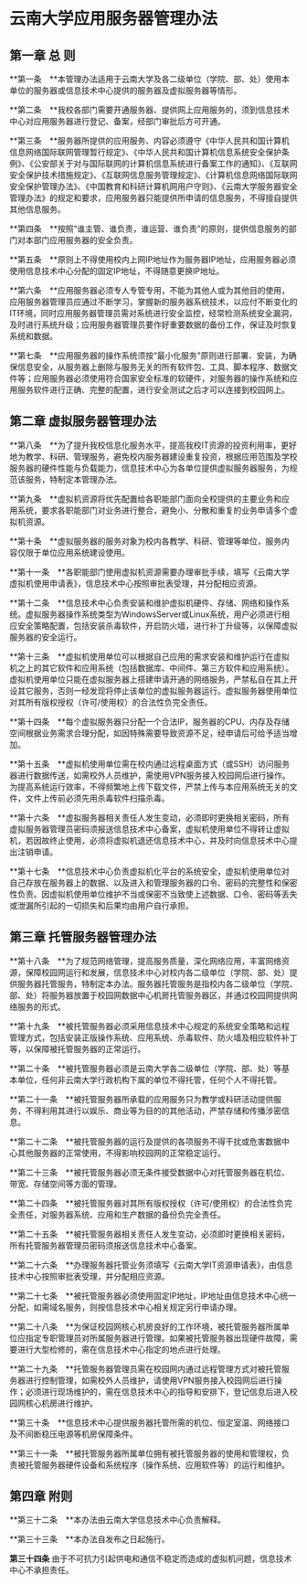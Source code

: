 # **云南大学应用服务器管理办法**

## **第一章 总 则**

**第一条　**本管理办法适用于云南大学及各二级单位（学院、部、处）使用本单位的服务器或信息技术中心提供的服务器及虚拟服务器等情形。

**第二条　**我校各部门需要开通服务器、提供网上应用服务的，须到信息技术中心对应用服务器进行登记、备案，经部门审批后方可开通。

**第三条　**服务器所提供的应用服务、内容必须遵守《中华人民共和国计算机信息网络国际联网管理暂行规定》、《中华人民共和国计算机信息系统安全保护条例》、《公安部关于对与国际联网的计算机信息系统进行备案工作的通知》、《互联网安全保护技术措施规定》、《互联网信息服务管理规定》、《计算机信息网络国际联网安全保护管理办法》、《中国教育和科研计算机网用户守则》、《云南大学服务器安全管理办法》的规定和要求，应用服务器只能提供所申请的信息服务，不得擅自提供其他信息服务。

**第四条　**按照“谁主管、谁负责，谁运营、谁负责”的原则，提供信息服务的部门对本部门应用服务器的安全负责。

**第五条　**原则上不得使用校内上网IP地址作为服务器IP地址，应用服务器必须使用信息技术中心分配的固定IP地址，不得随意更换IP地址。

**第六条　**应用服务器必须专人专管专用，不能为其他人或为其他目的使用，应用服务器管理员应通过不断学习，掌握新的服务器系统技术，以应付不断变化的IT环境，同时应用服务器管理员需对系统进行安全监控，经常检测系统安全漏洞，及时进行系统升级；应用服务器管理员要作好重要数据的备份工作，保证及时恢复系统和数据。

**第七条　**应用服务器的操作系统须按“最小化服务”原则进行部署、安装，为确保信息安全，从服务器上删除与服务无关的所有软件包、工具、脚本程序、数据文件等；应用服务器必须使用符合国家安全标准的软硬件，对服务器的操作系统和应用服务软件进行正确、完整的配置，进行安全测试之后才可以连接到校园网上。

## **第二章 虚拟服务器管理办法**

**第八条　**为了提升我校信息化服务水平，提高我校IT资源的投资利用率，更好地为教学、科研、管理服务，避免校内服务器建设重复投资，根据应用范围及学校服务器的硬件性能与负载能力，信息技术中心为各单位提供虚拟服务器服务，为规范该服务，特制定本管理办法。

**第九条　**虚拟机资源将优先配置给各职能部门面向全校提供的主要业务和应用系统，要求各职能部门对业务进行整合，避免小、分散和重复的业务申请多个虚拟机资源。

**第十条　**虚拟服务器的服务对象为校内各教学、科研、管理等单位，服务内容仅限于单位应用系统建设使用。

**第十一条　**各职能部门使用虚拟机资源需要办理审批手续，填写《云南大学虚拟机使用申请表》，信息技术中心按照审批表受理，并分配相应资源。

**第十二条　**信息技术中心负责安装和维护虚拟机硬件、存储、网络和操作系统。虚拟服务器操作系统类型为WindowsServer或Linux系统，用户必须进行相应安全策略配置，包括安装杀毒软件，开启防火墙，进行补丁升级等，以保障虚拟服务器的安全运行。

**第十三条　**虚拟机使用单位可以根据自己应用的需求安装和维护运行在虚拟机之上的其它软件和应用系统（包括数据库、中间件、第三方软件和应用系统）。虚拟机使用单位只能在虚拟服务器上搭建申请开通的网络服务，严禁私自在其上开设其它服务，否则一经发现将停止该单位的虚拟服务器运行。虚拟服务器使用单位对其所有版权授权（许可/使用权）的合法性负完全责任。

**第十四条　**每个虚拟服务器只分配一个合法IP，服务器的CPU、内存及存储空间根据业务需求合理分配，如因特殊需要导致资源不足，经申请后可给予适当增加。

**第十五条　**虚拟机使用单位需在校内通过远程桌面方式（或SSH）访问服务器进行数据传送，如需校外人员维护，需使用VPN服务接入校园网后进行操作。为提高系统运行效率，不得频繁地上传下载文件，严禁上传与本应用系统无关的文件，文件上传前必须先用杀毒软件扫描杀毒。

**第十六条　**虚拟服务器相关责任人发生变动，必须即时更换相关密码，所有虚拟服务器管理员密码须报送信息技术中心备案，虚拟机使用单位不得转让虚拟机，若因故终止使用，必须将虚拟机退还信息技术中心，并及时向信息技术中心提出注销申请。

**第十七条　**信息技术中心负责虚拟机化平台的系统安全，虚拟机使用单位对自己存放在服务器上的数据、以及进入和管理服务器的口令、密码的完整性和保密性负责。因虚拟机使用单位维护不当或保密不当致使上述数据、口令、密码等丢失或泄漏所引起的一切损失和后果均由用户自行承担。

## **第三章 托管服务器管理办法**

**第十八条　**为了规范网络管理，提高服务质量，深化网络应用，丰富网络资源，保障校园网运行和发展，信息技术中心对校内各二级单位（学院、部、处）提供服务器托管服务，特制定本办法。服务器托管服务是指校内各二级单位（学院、部、处）将服务器放置于校园网数据中心机房托管服务器区，并通过校园网提供网络服务的形式。

**第十九条　**被托管服务器必须采用信息技术中心规定的系统安全策略和远程管理方式，包括安装正版操作系统、应用系统、杀毒软件、防火墙及相应软件补丁等，以保障被托管服务器的正常运行。

**第二十条　**被托管服务器必须是云南大学各二级单位（学院、部、处）等基本单位，任何非云南大学行政机构下属的单位不得托管，任何个人不得托管。

**第二十一条　**被托管服务器所承载的应用服务只为教学或科研活动提供服务，不得利用其进行以娱乐、商业等为目的的其他活动，严禁存储和传播涉密信息。

**第二十二条　**被托管服务器的运行及提供的各项服务不得干扰或危害数据中心其他服务器的正常使用，不得影响校园网的正常稳定运行。

**第二十三条　**被托管服务器必须无条件接受数据中心对托管服务器在机位、带宽、存储空间等方面的管理。

**第二十四条　**被托管服务器对其所有版权授权（许可/使用权）的合法性负完全责任，对服务器系统、应用和生产数据的备份负完全责任。

**第二十五条　**被托管服务器相关责任人发生变动，必须即时更换相关密码，所有托管服务器管理员密码须报送信息技术中心备案。

**第二十六条　**办理服务器托管业务须填写《云南大学IT资源申请表》，由信息技术中心按照审批表受理，并分配相应资源。

**第二十七条　**被托管服务器必须使用固定IP地址，IP地址由信息技术中心统一分配，如需域名服务，则按信息技术中心相关规定另行申请办理。

**第二十八条　**为保证校园网核心机房良好的工作环境，被托管服务器所属单位应指定专职管理员对所属服务器进行管理。如果被托管服务器出现硬件故障，需要进行大型检修的，需在信息技术中心指定的地点进行处理。

**第二十九条　**托管服务器管理员需在校园网内通过远程管理方式对被托管服务器进行控制管理，如需校外人员维护，请使用VPN服务接入校园网后进行操作；必须进行现场维护的，需在信息技术中心的指导和安排下，登记信息后进入校园网核心机房进行维护。

**第三十条　**信息技术中心提供服务器托管所需的机位、恒定室温、网络接口及不间断稳压电源等机房保障条件。

**第三十一条　**被托管服务器所属单位拥有被托管服务器的使用和管理权，负责被托管服务器硬件设备和系统程序（操作系统、应用软件等）的运行和维护。

## **第四章 附则**

**第三十二条　**本办法由云南大学信息技术中心负责解释。

**第三十三条　**本办法自发布之日起施行。

**第三十四条** 由于不可抗力引起供电和通信不稳定而造成的虚拟机问题，信息技术中心不承担责任。





